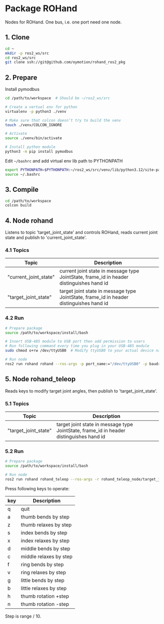 # Package ROHand

Nodes for ROHand. One bus, i.e. one port need one node.

## 1. Clone

```BASH
cd ~
mkdir -p ros2_ws/src
cd ros2_ws/src
git clone ssh://git@github.com/oymotion/rohand_ros2_pkg
```

## 2. Prepare

Install pymodbus

```BASH
cd /path/to/workspace  # Should be ~/ros2_ws/src

# Create a vertual env for python
virtualenv -p python3 ./venv

# Make sure that colcon doesn’t try to build the venv
touch ./venv/COLCON_IGNORE

# Activate
source ./venv/bin/activate

# Install python module
python3 -m pip install pymodbus
```

Edit `~/bashrc` and add virtual env lib path to PYTHONPATH

```BASH
export PYTHONPATH=$PYTHONPATH:~/ros2_ws/src/venv/lib/python3.12/site-packages  # Modify python3.12 to your actual versioni
source ~/.bashrc
```

## 3. Compile

```BASH
cd /path/to/workspace
colcon build
```

## 4. Node rohand

Listens to topic 'target_joint_state' and controls ROHand, reads current joint state and publish to 'current_joint_state'.

### 4.1 Topics

| Topic                 | Description                                                                              |
| --------------------- | ---------------------------------------------------------------------------------------- |
| "current_joint_state" | current joint state in message type JointState, frame_id in header distinguishes hand id |
| "target_joint_state"  | target joint state in message type JointState, frame_id in header distinguishes hand id  |

### 4.2 Run

```BASH
# Prepare package
source /path/to/workspace/install/bash

# Insert USB-485 module to USB port then add permission to users
# Run following command every time you plug in your USB-485 module
sudo chmod o+rw /dev/ttyUSB0  # Modify ttyUSB0 to your actual device name

# Run node
ros2 run rohand rohand --ros-args -p port_name:="/dev/ttyUSB0" -p baudrate:=115200 -p hand_ids:=[2,3]  # Modify parameters according to your real case
```

## 5. Node rohand_teleop

Reads keys to modify target joint angles, then publish to 'target_joint_state'.

### 5.1 Topics

| Topic                | Description                                                                             |
| -------------------- | --------------------------------------------------------------------------------------- |
| "target_joint_state" | target joint state in message type JointState, frame_id in header distinguishes hand id |

### 5.2 Run

```BASH
# Prepare package
source /path/to/workspace/install/bash

# Run node
ros2 run rohand rohand_teleop --ros-args -r rohand_teleop_node/target_joint_states:=/rohand_node/target_joint_states -p hand_id:=2  # Modify parameters according to your real case
```

Press following keys to operate:

| key | Description            |
| --- | ---------------------- |
| q   | quit                   |
| a   | thumb bends by step    |
| z   | thumb relaxes by step  |
| s   | index bends by step    |
| x   | index relaxes by step  |
| d   | middle bends by step   |
| c   | middle relaxes by step |
| f   | ring bends by step     |
| v   | ring relaxes by step   |
| g   | little bends by step   |
| b   | little relaxes by step |
| h   | thumb rotation +step   |
| n   | thumb rotation -step   |

Step is range / 10.
